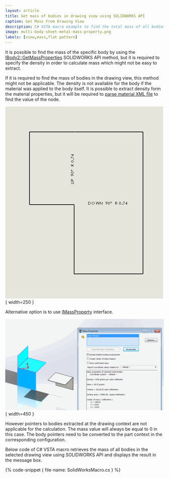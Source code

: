 ```yaml
---
layout: article
title: Get mass of bodies in drawing view using SOLIDWORKS API
caption: Get Mass From Drawing View
description: C# VSTA macro example to find the total mass of all bodies in the selected drawing view using SOLIDWORKS API
image: multi-body-sheet-metal-mass-property.png
labels: [view,mass,flat pattern]
---
```

It is possible to find the mass of the specific body by using the [IBody2::GetMassProperties](http://help.solidworks.com/2016/english/api/sldworksapi/solidworks.interop.sldworks~solidworks.interop.sldworks.ibody2~getmassproperties.html) SOLIDWORKS API method, but it is required to specify the density in order to calculate mass which might not be easy to extract.

If it is required to find the mass of bodies in the drawing view, this method might not be applicable. The density is not available for the body if the material was applied to the body itself. It is possible to extract density form the material properties, but it will be required to [parse material XML file](http://localhost:4000/solidworks-api/document/materials/copy-custom-property/) to find the value of the node.

![Drawing view of flat pattern](flat-pattern-drawing.png){ width=250 }

Alternative option is to use [IMassProperty](http://help.solidworks.com/2017/english/api/sldworksapi/SOLIDWORKS.Interop.sldworks~SOLIDWORKS.Interop.sldworks.IMassProperty.html) interface.

![Body mass in part document](multi-body-sheet-metal-mass-property.png){ width=450 }

However pointers to bodies extracted at the drawing context are not applicable for the calculation. The mass value will always be equal to 0 in this case. The body pointers need to be converted to the part context in the corresponding configuration.

Below code of C# VSTA macro retrieves the mass of all bodies in the selected drawing view using SOLIDWORKS API and displays the result in the message box.

{% code-snippet { file-name: SolidWorksMacro.cs } %}